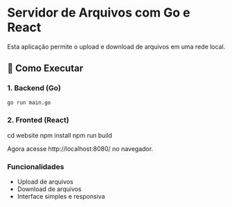 # Servidor de Arquivos com Go e React

Esta aplicação permite o upload e download de arquivos em uma rede local.

## 🚀 Como Executar

### 1. Backend (Go)
```sh
go run main.go
```

### 2. Fronted (React)
cd website
npm install
npm run build

Agora acesse http://localhost:8080/ no navegador.

### Funcionalidades
- Upload de arquivos
- Download de arquivos
- Interface simples e responsiva